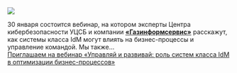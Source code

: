 <!--2025-01-17 11:47:47-->
<div class="yb">
  <div class="rss smaller1 habr"><img src="https://habrastorage.org/getpro/habr/upload_files/138/3ca/7f5/1383ca7f5755331a44982567e716fc76.jpg" /><p>30 января состоится вебинар, на котором эксперты Центра кибербезопасности УЦСБ и компании <strong><a href="https://www.gaz-is.ru/">«Газинформсервис»</a></strong> расскажут, как системы класса IdM могут влиять на бизнес-процессы и управление командой. Мы также... <br><a class="light" href="https://habr.com/ru/companies/ussc/news/874422/?utm_source=habrahabr&utm_medium=rss&utm_campaign=874422">Приглашаем на вебинар «Управляй и развивай: роль систем класса IdM в оптимизации бизнес-процессов»</a></div>
</div>
